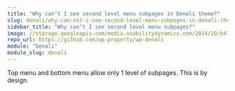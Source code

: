 ```yaml
---
title: "Why can’t I see second level menu subpages in Denali theme?"
slug: denali/why-can-not-i-see-second-level-menu-subpages-in-denali-theme
sidebar_title: "Why can’t I see second level menu subpages?"
image: //storage.googleapis.com/media.usabilitydynamics.com/2014/10/b47f84d8-wpproperty-theme-denali-icon-300x300.png
repo_url: https://github.com/wp-property/wp-denali
module: "Denali"
module_slug: denali
---
```


Top menu and bottom menu allow only 1 level of subpages. This is by design.